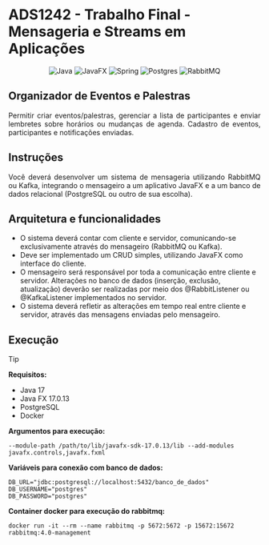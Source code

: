 # ADS1242 - Trabalho Final - Mensageria e Streams em Aplicações

<div align="center">

![Java](https://img.shields.io/badge/java-%23ED8B00.svg?style=for-the-badge&logo=openjdk&logoColor=white)
![JavaFX](https://img.shields.io/badge/javafx-%23FF0000.svg?style=for-the-badge&logo=javafx&logoColor=white)
![Spring](https://img.shields.io/badge/spring-%236DB33F.svg?style=for-the-badge&logo=spring&logoColor=white)
![Postgres](https://img.shields.io/badge/postgres-%23316192.svg?style=for-the-badge&logo=postgresql&logoColor=white)
![RabbitMQ](https://img.shields.io/badge/Rabbitmq-FF6600?style=for-the-badge&logo=rabbitmq&logoColor=white)

</div>

## Organizador de Eventos e Palestras

<p align="justify"> 
Permitir criar eventos/palestras, gerenciar a lista de participantes e enviar lembretes sobre horários ou mudanças de agenda. Cadastro de eventos, participantes e notificações enviadas.
</p>

## Instruções

<p align="justify">
Você deverá desenvolver um sistema de mensageria utilizando RabbitMQ ou Kafka, integrando o mensageiro a um aplicativo JavaFX e a um banco de dados relacional (PostgreSQL ou outro de sua escolha).
</p>

## Arquitetura e funcionalidades

- O sistema deverá contar com cliente e servidor, comunicando-se exclusivamente através do mensageiro (RabbitMQ ou Kafka).
- Deve ser implementado um CRUD simples, utilizando JavaFX como interface do cliente.
- O mensageiro será responsável por toda a comunicação entre cliente e servidor.
Alterações no banco de dados (inserção, exclusão, atualização) deverão ser realizadas por meio dos @RabbitListener ou @KafkaListener implementados no servidor.
- O sistema deverá refletir as alterações em tempo real entre cliente e servidor, através das mensagens enviadas pelo mensageiro.

## Execução

> [!TIP]
>
> **Requisitos:**
> - Java 17
> - <a href="http://localhost:8080/api-docs" style="text-decoration: none;">Java FX 17.0.13</a>
> - PostgreSQL
> - Docker
>
> **Argumentos para execução:**
> 
> ```
> --module-path /path/to/lib/javafx-sdk-17.0.13/lib --add-modules javafx.controls,javafx.fxml
> ```
> 
> **Variáveis para conexão com banco de dados:**
>
> ```
> DB_URL="jdbc:postgresql://localhost:5432/banco_de_dados"
> DB_USERNAME="postgres"
> DB_PASSWORD="postgres"
> ```
> **Container docker para execução do rabbitmq:**
>
> ```
> docker run -it --rm --name rabbitmq -p 5672:5672 -p 15672:15672 rabbitmq:4.0-management
> ```
